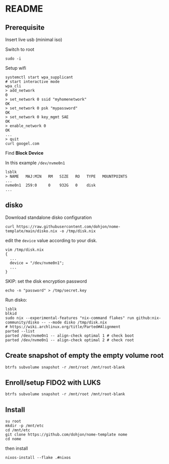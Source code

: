 # README

## Prerequisite

Insert live usb (minimal iso)

Switch to root

```console
sudo -i
```

Setup wifi

```console
systemctl start wpa_supplicant
# start interactive mode
wpa_cli
> add_network
0
> set_network 0 ssid "myhomenetwork"
OK
> set_network 0 psk "mypassword"
OK
> set_network 0 key_mgmt SAE
OK
> enable_network 0
OK
...
> quit
curl googel.com
```

Find **Block Device** 

In this example `/dev/nvme0n1`

```console
lsblk
> NAME   MAJ:MIN   RM   SIZE   RO   TYPE   MOUNTPOINTS
...
nvme0n1  259:0     0    932G   0    disk   
...
```

## disko

Download standalone disko configuration

```console
curl https://raw.githubusercontent.com/dohjon/nome-template/main/disko.nix -o /tmp/disk.nix
```

edit the `device` value according to your disk.

```console
vim /tmp/disk.nix
{
  ...
  device = "/dev/nvme0n1";
  ...
}
```

SKIP: set the disk encryption password

```console
echo -n "password" > /tmp/secret.key
```

Run disko:

```console
lsblk
blkid
sudo nix --experimental-features "nix-command flakes" run github:nix-community/disko -- --mode disko /tmp/disk.nix
# https://wiki.archlinux.org/title/Parted#Alignment
parted --list
parted /dev/nvme0n1 -- align-check optimal 1 # check boot
parted /dev/nvme0n1 -- align-check optimal 2 # check root
```

## Create snapshot of empty the empty volume root

```console
btrfs subvolume snapshot -r /mnt/root /mnt/root-blank
```

## Enroll/setup FIDO2 with LUKS

```console
btrfs subvolume snapshot -r /mnt/root /mnt/root-blank
```

## Install

```console
su root
mkdir -p /mnt/etc
cd /mnt/etc
git clone https://github.com/dohjon/nome-template nome
cd nome
```


then install

```console
nixos-install --flake .#nixos
```
